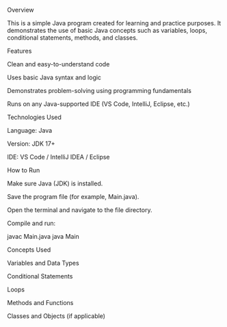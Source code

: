 Overview

This is a simple Java program created for learning and practice purposes.
It demonstrates the use of basic Java concepts such as variables, loops, conditional statements, methods, and classes.

Features

Clean and easy-to-understand code

Uses basic Java syntax and logic

Demonstrates problem-solving using programming fundamentals

Runs on any Java-supported IDE (VS Code, IntelliJ, Eclipse, etc.)

Technologies Used

Language: Java

Version: JDK 17+

IDE: VS Code / IntelliJ IDEA / Eclipse

How to Run

Make sure Java (JDK) is installed.

Save the program file (for example, Main.java).

Open the terminal and navigate to the file directory.

Compile and run:

javac Main.java
java Main

Concepts Used

Variables and Data Types

Conditional Statements

Loops

Methods and Functions

Classes and Objects (if applicable)
